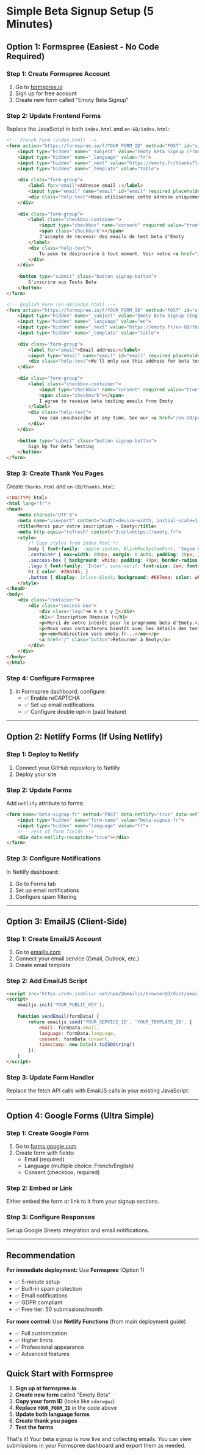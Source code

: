 # Simple Beta Signup Setup (5 Minutes)

## Option 1: Formspree (Easiest - No Code Required)

### Step 1: Create Formspree Account
1. Go to [formspree.io](https://formspree.io)
2. Sign up for free account
3. Create new form called "Emoty Beta Signup"

### Step 2: Update Frontend Forms
Replace the JavaScript in both `index.html` and `en-GB/index.html`:

```html
<!-- French Form (index.html) -->
<form action="https://formspree.io/f/YOUR_FORM_ID" method="POST" id="signupForm" class="signup-form">
    <input type="hidden" name="_subject" value="Emoty Beta Signup (Français)">
    <input type="hidden" name="_language" value="fr">
    <input type="hidden" name="_next" value="https://emoty.fr/thanks?lang=fr">
    <input type="hidden" name="_template" value="table">
    
    <div class="form-group">
        <label for="email">Adresse email :</label>
        <input type="email" name="email" id="email" required placeholder="ton@email.fr">
        <div class="help-text">Nous utiliserons cette adresse uniquement pour les invitations aux tests</div>
    </div>
    
    <div class="form-group">
        <label class="checkbox-container">
            <input type="checkbox" name="consent" required value="true">
            <span class="checkmark"></span>
            J'accepte de recevoir des emails de test beta d'Emoty
        </label>
        <div class="help-text">
            Tu peux te désinscrire à tout moment. Voir notre <a href="/privacy-policy">politique de confidentialité</a>.
        </div>
    </div>
    
    <button type="submit" class="button signup-button">
        S'inscrire aux Tests Beta
    </button>
</form>
```

```html
<!-- English Form (en-GB/index.html) -->
<form action="https://formspree.io/f/YOUR_FORM_ID" method="POST" id="signupForm" class="signup-form">
    <input type="hidden" name="_subject" value="Emoty Beta Signup (English)">
    <input type="hidden" name="_language" value="en">
    <input type="hidden" name="_next" value="https://emoty.fr/en-GB/thanks">
    <input type="hidden" name="_template" value="table">
    
    <div class="form-group">
        <label for="email">Email address:</label>
        <input type="email" name="email" id="email" required placeholder="your@email.com">
        <div class="help-text">We'll only use this address for beta test invitations</div>
    </div>
    
    <div class="form-group">
        <label class="checkbox-container">
            <input type="checkbox" name="consent" required value="true">
            <span class="checkmark"></span>
            I agree to receive beta testing emails from Emoty
        </label>
        <div class="help-text">
            You can unsubscribe at any time. See our <a href="/en-GB/privacy-policy">privacy policy</a>.
        </div>
    </div>
    
    <button type="submit" class="button signup-button">
        Sign Up for Beta Testing
    </button>
</form>
```

### Step 3: Create Thank You Pages

Create `thanks.html` and `en-GB/thanks.html`:

```html
<!DOCTYPE html>
<html lang="fr">
<head>
    <meta charset="UTF-8">
    <meta name="viewport" content="width=device-width, initial-scale=1.0">
    <title>Merci pour votre inscription - Emoty</title>
    <meta http-equiv="refresh" content="3;url=https://emoty.fr">
    <style>
        /* Copy styles from index.html */
        body { font-family: -apple-system, BlinkMacSystemFont, 'Segoe UI', Roboto, Arial, sans-serif; line-height: 1.6; margin: 0; padding: 0; background: #f5f5f5; color: #333; }
        .container { max-width: 800px; margin: 0 auto; padding: 20px; }
        .success-box { background: white; padding: 40px; border-radius: 10px; box-shadow: 0 2px 10px rgba(0,0,0,0.1); text-align: center; }
        .logo { font-family: 'Inter', sans-serif; font-size: 2em; font-weight: 300; color: #667eea; letter-spacing: 0.2em; margin-bottom: 20px; }
        h1 { color: #28a745; }
        .button { display: inline-block; background: #667eea; color: white; text-decoration: none; padding: 15px 30px; border-radius: 30px; margin-top: 20px; }
    </style>
</head>
<body>
    <div class="container">
        <div class="success-box">
            <div class="logo">e m o t y 💬</div>
            <h1>✅ Inscription Réussie !</h1>
            <p>Merci de votre intérêt pour le programme beta d'Emoty.</p>
            <p>Nous vous contacterons bientôt avec les détails des tests beta.</p>
            <p><em>Redirection vers emoty.fr...</em></p>
            <a href="/" class="button">Retourner à Emoty</a>
        </div>
    </div>
</body>
</html>
```

### Step 4: Configure Formspree
1. In Formspree dashboard, configure:
   - ✅ Enable reCAPTCHA
   - ✅ Set up email notifications
   - ✅ Configure double opt-in (paid feature)

---

## Option 2: Netlify Forms (If Using Netlify)

### Step 1: Deploy to Netlify
1. Connect your GitHub repository to Netlify
2. Deploy your site

### Step 2: Update Forms
Add `netlify` attribute to forms:

```html
<form name="beta-signup-fr" method="POST" data-netlify="true" data-netlify-recaptcha="true">
    <input type="hidden" name="form-name" value="beta-signup-fr">
    <input type="hidden" name="language" value="fr">
    <!-- rest of form fields -->
    <div data-netlify-recaptcha="true"></div>
</form>
```

### Step 3: Configure Notifications
In Netlify dashboard:
1. Go to Forms tab
2. Set up email notifications
3. Configure spam filtering

---

## Option 3: EmailJS (Client-Side)

### Step 1: Create EmailJS Account
1. Go to [emailjs.com](https://emailjs.com)
2. Connect your email service (Gmail, Outlook, etc.)
3. Create email template

### Step 2: Add EmailJS Script
```html
<script src="https://cdn.jsdelivr.net/npm/@emailjs/browser@3/dist/email.min.js"></script>
<script>
    emailjs.init('YOUR_PUBLIC_KEY');
    
    function sendEmail(formData) {
        return emailjs.send('YOUR_SERVICE_ID', 'YOUR_TEMPLATE_ID', {
            email: formData.email,
            language: formData.language,
            consent: formData.consent,
            timestamp: new Date().toISOString()
        });
    }
</script>
```

### Step 3: Update Form Handler
Replace the fetch API calls with EmailJS calls in your existing JavaScript.

---

## Option 4: Google Forms (Ultra Simple)

### Step 1: Create Google Form
1. Go to [forms.google.com](https://forms.google.com)
2. Create form with fields:
   - Email (required)
   - Language (multiple choice: French/English)
   - Consent (checkbox, required)

### Step 2: Embed or Link
Either embed the form or link to it from your signup sections.

### Step 3: Configure Responses
Set up Google Sheets integration and email notifications.

---

## Recommendation

**For immediate deployment:** Use **Formspree** (Option 1)
- ✅ 5-minute setup
- ✅ Built-in spam protection
- ✅ Email notifications
- ✅ GDPR compliant
- ✅ Free tier: 50 submissions/month

**For more control:** Use **Netlify Functions** (from main deployment guide)
- ✅ Full customization
- ✅ Higher limits
- ✅ Professional appearance
- ✅ Advanced features

## Quick Start with Formspree

1. **Sign up at formspree.io**
2. **Create new form** called "Emoty Beta"
3. **Copy your form ID** (looks like `xdorwgwz`)
4. **Replace `YOUR_FORM_ID`** in the code above
5. **Update both language forms**
6. **Create thank you pages**
7. **Test the forms**

That's it! Your beta signup is now live and collecting emails. You can view submissions in your Formspree dashboard and export them as needed.